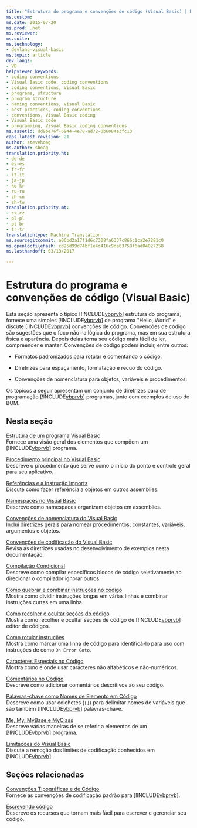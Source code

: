 ```yaml
---
title: "Estrutura do programa e convenções de código (Visual Basic) | Documentos do Microsoft"
ms.custom: 
ms.date: 2015-07-20
ms.prod: .net
ms.reviewer: 
ms.suite: 
ms.technology:
- devlang-visual-basic
ms.topic: article
dev_langs:
- VB
helpviewer_keywords:
- coding conventions
- Visual Basic code, coding conventions
- coding conventions, Visual Basic
- programs, structure
- program structure
- naming conventions, Visual Basic
- best practices, coding conventions
- conventions, Visual Basic coding
- Visual Basic code
- programming, Visual Basic coding conventions
ms.assetid: dd9be76f-6944-4e78-ad72-0b6084a3fc13
caps.latest.revision: 21
author: stevehoag
ms.author: shoag
translation.priority.ht:
- de-de
- es-es
- fr-fr
- it-it
- ja-jp
- ko-kr
- ru-ru
- zh-cn
- zh-tw
translation.priority.mt:
- cs-cz
- pl-pl
- pt-br
- tr-tr
translationtype: Machine Translation
ms.sourcegitcommit: a06bd2a17f1d6c7308fa6337c866c1ca2e7281c0
ms.openlocfilehash: cd25d99d74bf1e4d416c9da63758f6ad04027258
ms.lasthandoff: 03/13/2017

---
```

# <a name="program-structure-and-code-conventions-visual-basic"></a>Estrutura do programa e convenções de código (Visual Basic)
Esta seção apresenta o típico [!INCLUDE[vbprvb](../../../csharp/programming-guide/concepts/linq/includes/vbprvb_md.md)] estrutura do programa, fornece uma simples [!INCLUDE[vbprvb](../../../csharp/programming-guide/concepts/linq/includes/vbprvb_md.md)] de programa "Hello, World" e discute [!INCLUDE[vbprvb](../../../csharp/programming-guide/concepts/linq/includes/vbprvb_md.md)] convenções de código. Convenções de código são sugestões que o foco não na lógica do programa, mas em sua estrutura física e aparência. Depois delas torna seu código mais fácil de ler, compreender e manter. Convenções de código podem incluir, entre outros:  
  
-   Formatos padronizados para rotular e comentando o código.  
  
-   Diretrizes para espaçamento, formatação e recuo do código.  
  
-   Convenções de nomenclatura para objetos, variáveis e procedimentos.  
  
 Os tópicos a seguir apresentam um conjunto de diretrizes para de programação [!INCLUDE[vbprvb](../../../csharp/programming-guide/concepts/linq/includes/vbprvb_md.md)] programas, junto com exemplos de uso de BOM.  
  
## <a name="in-this-section"></a>Nesta seção  
 [Estrutura de um programa Visual Basic](../../../visual-basic/programming-guide/program-structure/structure-of-a-visual-basic-program.md)  
 Fornece uma visão geral dos elementos que compõem um [!INCLUDE[vbprvb](../../../csharp/programming-guide/concepts/linq/includes/vbprvb_md.md)] programa.  
  
 [Procedimento principal no Visual Basic](../../../visual-basic/programming-guide/program-structure/main-procedure.md)  
 Descreve o procedimento que serve como o início do ponto e controle geral para seu aplicativo.  
  
 [Referências e a Instrução Imports](../../../visual-basic/programming-guide/program-structure/references-and-the-imports-statement.md)  
 Discute como fazer referência a objetos em outros assemblies.  
  
 [Namespaces no Visual Basic](../../../visual-basic/programming-guide/program-structure/namespaces.md)  
 Descreve como namespaces organizam objetos em assemblies.  
  
 [Convenções de nomenclatura do Visual Basic](../../../visual-basic/programming-guide/program-structure/naming-conventions.md)  
 Inclui diretrizes gerais para nomear procedimentos, constantes, variáveis, argumentos e objetos.  
  
 [Convenções de codificação do Visual Basic](../../../visual-basic/programming-guide/program-structure/coding-conventions.md)  
 Revisa as diretrizes usadas no desenvolvimento de exemplos nesta documentação.  
  
 [Compilação Condicional](../../../visual-basic/programming-guide/program-structure/conditional-compilation.md)  
 Descreve como compilar específicos blocos de código seletivamente ao direcionar o compilador ignorar outros.  
  
 [Como quebrar e combinar instruções no código](../../../visual-basic/programming-guide/program-structure/how-to-break-and-combine-statements-in-code.md)  
 Mostra como dividir instruções longas em várias linhas e combinar instruções curtas em uma linha.  
  
 [Como recolher e ocultar seções do código](../../../visual-basic/programming-guide/program-structure/how-to-collapse-and-hide-sections-of-code.md)  
 Mostra como recolher e ocultar seções de código de [!INCLUDE[vbprvb](../../../csharp/programming-guide/concepts/linq/includes/vbprvb_md.md)] editor de códigos.  
  
 [Como rotular instruções](../../../visual-basic/programming-guide/program-structure/how-to-label-statements.md)  
 Mostra como marcar uma linha de código para identificá-lo para uso com instruções de como `On Error Goto`.  
  
 [Caracteres Especiais no Código](../../../visual-basic/programming-guide/program-structure/special-characters-in-code.md)  
 Mostra como e onde usar caracteres não alfabéticos e não-numéricos.  
  
 [Comentários no Código](../../../visual-basic/programming-guide/program-structure/comments-in-code.md)  
 Descreve como adicionar comentários descritivos ao seu código.  
  
 [Palavras-chave como Nomes de Elemento em Código](../../../visual-basic/programming-guide/program-structure/keywords-as-element-names-in-code.md)  
 Descreve como usar colchetes (`[]`) para delimitar nomes de variáveis que são também [!INCLUDE[vbprvb](../../../csharp/programming-guide/concepts/linq/includes/vbprvb_md.md)] palavras-chave.  
  
 [Me, My, MyBase e MyClass](../../../visual-basic/programming-guide/program-structure/me-my-mybase-and-myclass.md)  
 Descreve várias maneiras de se referir a elementos de um [!INCLUDE[vbprvb](../../../csharp/programming-guide/concepts/linq/includes/vbprvb_md.md)] programa.  
  
 [Limitações do Visual Basic](../../../visual-basic/programming-guide/program-structure/limitations.md)  
 Discute a remoção dos limites de codificação conhecidos em [!INCLUDE[vbprvb](../../../csharp/programming-guide/concepts/linq/includes/vbprvb_md.md)].  
  
## <a name="related-sections"></a>Seções relacionadas  
 [Convenções Tipográficas e de Código](../../../visual-basic/language-reference/typographic-and-code-conventions.md)  
 Fornece as convenções de codificação padrão para [!INCLUDE[vbprvb](../../../csharp/programming-guide/concepts/linq/includes/vbprvb_md.md)].  
  
 [Escrevendo código](https://docs.microsoft.com/visualstudio/ide/writing-code-in-the-code-and-text-editor)  
 Descreve os recursos que tornam mais fácil para escrever e gerenciar seu código.
